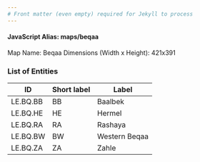 ```yaml
---
# Front matter (even empty) required for Jekyll to process
---
```


#### JavaScript Alias: maps/beqaa

Map Name: Beqaa
Dimensions (Width x Height): 421x391





### List of Entities

ID | Short label | Label
---|---|---|
LE.BQ.BB|BB|Baalbek
LE.BQ.HE|HE|Hermel
LE.BQ.RA|RA|Rashaya
LE.BQ.BW|BW|Western Beqaa
LE.BQ.ZA|ZA|Zahle